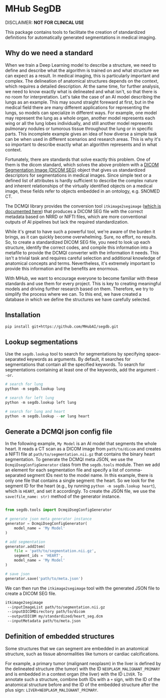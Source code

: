 # MHub SegDB

DISCLAIMER: **NOT FOR CLINICAL USE**

This package contains tools to facilitate the creation of standardized definitions for automatically generated segmentations in medical imaging.

## Why do we need a standard

When we train a Deep Learning model to describe a structure, we need to define and describe what the algorithm is trained on and what structure we can expect as a result.
In medical imaging, this is particularly important and complex. The delineation of anatomical structures depends on the context, which requires a detailed description. At the same time, for further analysis, we need to know exactly what is delineated and what isn't, so that there is no room for interpretation.
Let's take the case of an AI model describing the lungs as an example. This may sound straight foreward at first, but in the medical field there are many different applications for representing the lungs, so models can specialize in different ways. For example, one model may represent the lung as a whole organ, another model represents each wing or all the lung lobes individually, and still another model represents pulmonary nodules or tumorous tissue throughout the lung or in specific parts. This incomplete example gives an idea of how diverse a simple task can be when used in different scenarios and research areas. This is why it's so important to describe exactly what an algorithm represents and in what context.

Fortunately, there are standards that solve exactly this problem. One of them is the dicom standard, which solves the above problem with a [DICOM Segmentation Image (DICOM SEG)](https://dicom.nema.org/medical/dicom/current/output/chtml/part03/sect_A.51.html) object that gives us standardized descriptors for segmentations in medical images. Since simple text or a defined list of attributes is hardly sufficient to describe the complex nature and inherent relationships of the virtually identified objects on a medical image, these fields refer to objects embedded in an ontology, e.g. SNOMED CT.

The DCMQI library provides the conversion tool `itkimage2segimage` ([which is documented here](https://qiicr.gitbook.io/dcmqi-guide/opening/cmd_tools/seg/itkimage2segimage)) that produces a DICOM SEG file with the correct metadata based on NRRD or NIFTI files, which are more conventional outputs of AI pipelines but lack the required standardization.

While it's great to have such a powerful tool, we're aware of the burden it brings, as it can quickly become overwhelming. Sure, no effort, no results. So, to create a standardized DICOM SEG file, you need to look up each structure, identify the correct codes, and compile this information into a metafile to provide the DCMQI converter with the information it needs. This isn't a trivial task and requires careful selection and additional knowledge of anatomical concepts and terms. Nevertheless, it's extremely important to provide this information and the benefits are enormous.

With MHub, we want to encourage everyone to become familiar with these standards and use them for every project. This is key to creating meaningful models and driving further research based on them. Therefore, we try to simplify the process where we can. To this end, we have created a database in which we define the structures we have carefully selected.

## Installation

```bash
pip install git+https://github.com/MHubAI/segdb.git
```

## Lookup segmentations

Use the `segdb.lookup` tool to search for segmentations by specifying space-separated keywords as arguments.
By default, it searches for segmentations that contain all the specified keywords. To search for segmentations containing at least one of the keywords, add the argument `--or`.

```python
# search for lung
python -m segdb.lookup lung

# search for left lung
python -m segdb.lookup left lung

# search for lung and heart
python -m segdb.lookup --or lung heart 
```

## Generate a DCMQI json config file

In the following example, `My Model` is an AI model that segments the whole heart. It reads a CT scan as a DICOM image from `path/to/dicom` and creates a NIFTI file at `path/to/segmentation.nii.gz` that contains the binary heart segmentation.
To generate the DCMQI meta JSON, we use the `DcmqiDsegConfigGenerator` class from the `segdb.tools` module.
Then we add an element for each segmentation file and specify a list of comma-separated segment IDs next to the model name.
In this example, there is only one file that contains a single segment: the heart. So we look for the segment ID for the heart (e.g., by running `python -m segdb.lookup heart`), which is `HEART`, and set it accordingly.
To create the JSON file, we use the `save(file_name: str)` method of the generator instance.

```python

from segdb.tools import DcmqiDsegConfigGenerator

# generate json meta generator instance
generator = DcmqiDsegConfigGenerator(
    model_name = 'My Model'
)

# add segmentation
generator.addItem(
    file = 'path/to/segmentation.nii.gz',
    segment_ids = 'HEART',
    model_name = 'My Model'
)

# save json
generator.save('path/to/meta.json')
```

We can then run the `itkimage2segimage` tool with the generated JSON file to create a DICOM SEG file.

```bash
itkimage2segimage 
 --inputImageList path/to/segmentation.nii.gz
 --inputDICOMDirectory path/to/dicom
 --outputDICOM my/standardized/heart_seg.dcm
 --inputMetadata path/to/meta.json
```

## Definition of embedded structures

Some structures that we can segment are embedded in an anatomical structure, such as tissue abnormalities like tumors or cardiac calcifications.

For example, a primary tumor (malignant neoplasm) in the liver is defined by the delineated structure (the tumor) with the ID `NEOPLASM_MALIGNANT_PRIMARY` and is embedded in a context organ (the liver) with the ID `LIVER`. To annotate such a structure, combine both IDs with a `+` sign, with the ID of the anatomical structure before and the ID of the embedded structure after the plus sign: `LIVER+NEOPLASM_MALIGNANT_PRIMARY`.
